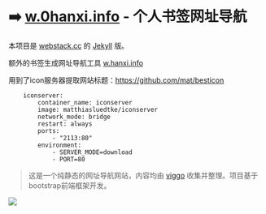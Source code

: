 # ➡️ [w.0hanxi.info](https://w.hanxi.infon/) - 个人书签网址导航

本项目是 [webstack.cc](https://github.com/WebStackPage/WebStackPage.github.io) 的 [Jekyll](https://jekyllrb.com/) 版。

额外的书签生成网址导航工具 [w.hanxi.info](https://w.hanxi.info/convert.html)

用到了icon服务器提取网站标题：https://github.com/mat/besticon

```
    iconserver:
        container_name: iconserver
        image: matthiasluedtke/iconserver
        network_mode: bridge
        restart: always
        ports:
            - "2113:80"
        environment:
            - SERVER_MODE=download
            - PORT=80

```

> 这是一个纯静态的网址导航网站，内容均由 [viggo](http://viggoz.com/) 收集并整理。项目基于bootstrap前端框架开发。

![](https://w.hanxi.info/assets/images/preview.gif)
